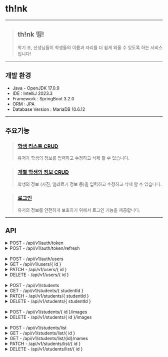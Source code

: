 # th!nk

---

>## th!nk 띵!
> 학기 초, 선생님들이 학생들의 이름과 자리를 더 쉽게 외울 수 있도록 하는 서비스입니다!

---

## 개발 환경
+ Java - OpenJDK 17.0.9
+ IDE : IntelliJ 2023.3
+ Framework : SpringBoot 3.2.0
+ ORM : JPA
+ Database Version : MariaDB 10.6.12

---

## 주요기능
>### <a href="https://github.com/Club-PARD/Meme-dong_Office_Server/blob/main/src/main/java/com/wepard/meme_dong_office/controller/students/list/StudentsListController.java">학생 리스트 CRUD</a>
> 유저가 학생의 정보를 입력하고 수정하고 삭제 할 수 있습니다.

>### <a href="https://github.com/Club-PARD/Meme-dong_Office_Server/blob/main/src/main/java/com/wepard/meme_dong_office/controller/students/StudentsController.java">개별 학생의 정보 CRUD</a>
> 학생의 정보 (사진, 알레르기 정보 등)을 입력하고 수정하고 삭제 할 수 있습니다.

>### <a href="https://github.com/Club-PARD/Meme-dong_Office_Server/blob/main/src/main/java/com/wepard/meme_dong_office/controller/auth/token/TokenController.java">로그인</a>
> 유저의 정보를 안전하게 보호하기 위해서 로그인 기능을 제공합니다.

---

## API
<details>
<summary>POST - /api/v1/auth/token</summary>
<div markdown="1">

  엑세스 토큰, 리프레시 토큰을 발급하는 API

  **406 에러 → 이메일 혹은 비밀번호 틀림**

  **Request**

    {
    	"email":"유저 이메일",
    	"password":"유저 비밀번호"
    }

  **Response**

    {
    	"accessToken":"엑세스 토큰 값",
    	"tokenType":"bearer",
    	"refreshToken":"리프레시 토큰 값",
    	"exprTime":3600, //3600초 후 엑세스 토큰이 만료됨
    	"userId":1 //유저의 아이디
    }
</div>
</details>



<details>
<summary>POST - /api/v1/auth/token/refresh</summary>
<div markdown="1">

  엑세스 토큰이 만료 되었을 때 리프레시 토큰으로 새로운 토큰들을 발급하는 API

  **Request**

    {
    	"refreshToken":"리프레시 토큰 값"
    }

  **Response**

    {
    	"accessToken":"새로운 엑세스 토큰 값",
    	"tokenType":"bearer",
    	"refreshToken":"새로운 리프레시 토큰 값",
    	"exprTime":"3600", //3600초 후 엑세스 토큰이 만료됨
    	"userId":1 //유저의 아이디
    }
</div>
</details>

<br>

<details>
<summary>POST - /api/v1/auth/users</summary>
<div markdown="1">

  유저 등록하는 api

  **409 에러 → 이메일 중복**

  **Request**

    {
    	"email":"유저 이메일",
    	"password":"유저 비밀번호",
    	"name":"유저 이름"
    }

  **Response**

    {
    	"accessToken":"엑세스 토큰 값",
    	"tokenType":"bearer",
    	"refreshToken":"리프레시 토큰 값",
    	"exprTime":3600, //3600초 후 엑세스 토큰이 만료됨
    	"userId":1 //유저의 아이디
    }
</div>
</details>


<details>
<summary>GET - /api/v1/users/{ id }</summary>
<div markdown="1">

  유저의 정보를 가져올 수 있는 API

  **Request**

    path parameter에 유저의 아이디 적기

  **Response**

    {
      "id": 1,
      "email": "유저 이메일",
      "name": "유저 이메일",
      "studentsList": [
        {
          "id": 1,
          "createdAt": "2023-12-28T14:33:41.218314",
          "name": "2011학년도 1학년 3반",
    			"listRow":"row 값",
    			"listCol":"col 값",
    			"seatSpacing":"몇 칸마다 띄울지",
          "studentsCount": 2,
          "studentsList": [
            {
              "id": 1,
              "name": "학생 1",
              "imageURL": "이미지 url",
              "birthday": "2004-08-06T05:32:38.8",
              "allergy": "알러지",
              "studyLevel": "공부 능력",
              "etc": "기타 내용",
              "caution": false //요주의 인물 
            },
            {
              "id": 2,
              "name": "학생 이름2",
              "imageURL": "이미지 url",
              "birthday": "2004-07-23T05:32:38.8",
              "allergy": "알러지",
              "studyLevel": "공부 능력",
              "etc": "기타 내용",
              "caution": false //요주의 인물
            }
          ]
        },
        {
          "id": 2,
          "createdAt": "2023-12-28T14:34:21.22761",
          "name": "2012학년도 2학년 5반",
    			"listRow":"row 값",
    			"listCol":"col 값",
    			"seatSpacing":"몇 칸마다 띄울지",
          "studentsCount": 2,
          "studentsList": [
            {
              "id": 3,
              "name": "학생 1",
              "imageURL": "이미지 url",
              "birthday": "2004-08-06T05:32:38.8",
              "allergy": "알러지",
              "studyLevel": "공부 능력",
              "etc": "기타 내용",
              "caution": false //요주의 인물 
            },
            {
              "id": 4,
              "name": "학생 이름2",
              "imageURL": "이미지 url",
              "birthday": "2004-07-23T05:32:38.8",
              "allergy": "알러지",
              "studyLevel": "공부 능력",
              "etc": "기타 내용",
              "caution": false //요주의 인물
            }
          ]
        }
      ]
    }
</div>
</details>

<details>
<summary>PATCH - /api/v1/users/{ id }</summary>
<div markdown="1">

  유저의 정보를 변경 할 수 있는 API

  **Request**

    path parameter에 유저의 아이디 적기
    
    {
    	"email":"유저 이메일",
    	"name":"유저 이름"
    	//추후 레벨 등 다른 요소 추가 가능
    }

  **Response**

    {
      "id": 1,
      "email": "유저 이메일",
      "name": "유저 이메일",
      "studentsList": [
        {
          "id": 1,
          "createdAt": "2023-12-28T14:33:41.218314",
          "name": "2011학년도 1학년 3반",
    			"listRow":"row 값",
    			"listCol":"col 값",
    			"seatSpacing":"몇 칸마다 띄울지",
          "studentsCount": 2,
          "studentsList": [
            {
              "id": 1,
              "name": "학생 1",
              "imageURL": "이미지 url",
              "birthday": "2004-08-06T05:32:38.8",
              "allergy": "알러지",
              "studyLevel": "공부 능력",
              "etc": "기타 내용",
              "caution": false //요주의 인물 
            },
            {
              "id": 2,
              "name": "학생 이름2",
              "imageURL": "이미지 url",
              "birthday": "2004-07-23T05:32:38.8",
              "allergy": "알러지",
              "studyLevel": "공부 능력",
              "etc": "기타 내용",
              "caution": false //요주의 인물
            }
          ]
        },
        {
          "id": 2,
          "createdAt": "2023-12-28T14:34:21.22761",
          "name": "2012학년도 2학년 5반",
    			"listRow":"row 값",
    			"listCol":"col 값",
    			"seatSpacing":"몇 칸마다 띄울지",
          "studentsCount": 2,
          "studentsList": [
            {
              "id": 3,
              "name": "학생 1",
              "imageURL": "이미지 url",
              "birthday": "2004-08-06T05:32:38.8",
              "allergy": "알러지",
              "studyLevel": "공부 능력",
              "etc": "기타 내용",
              "caution": false //요주의 인물 
            },
            {
              "id": 4,
              "name": "학생 이름2",
              "imageURL": "이미지 url",
              "birthday": "2004-07-23T05:32:38.8",
              "allergy": "알러지",
              "studyLevel": "공부 능력",
              "etc": "기타 내용",
              "caution": false //요주의 인물
            }
          ]
        }
      ]
    }
</div>
</details>

<details>
<summary>DELETE - /api/v1/users/{ id }</summary>
<div markdown="1">

  **Request**

    path parameter에 유저의 아이디 적기

  **Response**

    별도의 response 없이 상태코드 204만 보내줌
</div>
</details>

<br>


<details>
<summary>POST - /api/v1/students</summary>
<div markdown="1">

  개별 학생 정보를 등록하는 API

  **Request**

    {
      "studentsListId":1, //등록하고 싶은 학급(studentList)의 아이디 번호 써주기
      "name": "학생 명",
      "imageURL": "학생 사진 url",
      "birthday": "2023-12-28T05:52:45.378Z",
      "allergy": "알러지",
      "studyLevel": "학습 상태",
      "etc": "기타 정보",
      "caution": false //요주의 인물 여부
    }

  **Response**

    
    ****다른 정보 없이 status 201 띄워줌
    
    location 헤더에 어느 url로 가면 생성된 학생의 정보를 볼 수 있는지 적혀 있음
</div>
</details>

<details>
<summary>GET  - /api/v1/students/{ studentId }</summary>
<div markdown="1">

  개별 학생의 정보를 조회 할 수 있는 API

  **Request**

    path parameter에 학생 아이디 적기

  **Response**

    {
      "id":1, //등록 된 학생의 아이디
      "name": "학생 명",
      "imageURL": "학생 사진 url",
      "birthday": "2023-12-28T05:52:45.378Z",
      "allergy": "알러지",
      "studyLevel": "학습 상태",
      "etc": "기타 정보",
      "caution": false //요주의 인물 여부
    }
</div>
</details>

<details>
<summary>PATCH - /api/v1/students/{ studentId }</summary>
<div markdown="1">

  개별 학생의 정보를 변경 할 수 있는 API

  **모든 정보는 필수가 아님**

  **Request**

    {
      "studentsListId":1, //등록하고 싶은 학급(studentList)의 아이디 번호 써주기
      "name": "학생 명",
      "imageURL": "학생 사진 url",
      "birthday": "2023-12-28T05:52:45.378Z",
      "allergy": "알러지",
      "studyLevel": "학습 상태",
      "etc": "기타 정보",
      "caution": false //요주의 인물 여부
    }

  **Response**

    {
      "id":1, //등록 된 학생의 아이디
      "name": "학생 명",
      "imageURL": "학생 사진 url",
      "birthday": "2023-12-28T05:52:45.378Z",
      "allergy": "알러지",
      "studyLevel": "학습 상태",
      "etc": "기타 정보",
      "caution": false //요주의 인물 여부
    }
</div>
</details>

<details>
<summary>DELETE - /api/v1/students/{ studentId }</summary>
<div markdown="1">

  개별 학생을 삭제 할 수 있는 API

  **Request**

    path parameter에 학생 아이디 써주기

  **Response**

    별도의 response 없이 상태코드 204만 보내줌
</div>
</details>

<br>

<details>
<summary>POST - /api/v1/students/{ id }/images</summary>
<div markdown="1">

  학생의 사진 등록하는 API

  **Requtest**

    path parameter에 학생 아이디 써주기
    multipart로 이미지 보내주기

  **Response**

    다른 정보 없이 status 201 띄워줌
    
    location 헤더에 어느 url로 가면 이미지를 볼 수 있는지 적혀 있음
</div>
</details>

<details>
<summary>DELETE - /api/v1/students/{ id }/images</summary>
<div markdown="1">

  학생의 사진을 지우는 API

  **Request**

    path parameter에 학생 아이디 써주기

  **Response**

    별도의 response 없이 상태코드 204만 보내줌
</div>
</details>

<br>

<details>
<summary>POST - /api/v1/students/list</summary>
<div markdown="1">

  학생들의 정보를 한번에 입력할 수 있는 API

  ### **리스트에 담긴 순서 그대로 저장됨**

  **모든 정보를 필수로 적어야 하는건 아님**

  **Request**

    {
      "name": "저장 하고 싶은 이름", 
      "listRow":"row 값",
      "listCol":"col 값",
      "seatSpacing":"몇 칸마다 띄울지",
      "studentsList": [
        {
          "name": "학생 명",
          "imageURL": "학생 사진 url",
          "birthday": "2023-12-28T05:52:45.378Z",
          "allergy": "알러지",
          "studyLevel": "학습 상태",
          "etc": "기타 정보",
          "caution": false //요주의 인물 여부
        },
        {
          "name": "학생 명",
          "imageURL": "학생 사진 url",
          "birthday": "2023-12-28T05:52:45.378Z",
          "allergy": "알러지",
          "studyLevel": "학습 상태",
          "etc": "기타 정보",
          "caution": false //요주의 인물 여부
        }
      ]
    }

  **Response**

    다른 정보 없이 status 201 띄워줌
    
    location 헤더에 어느 url로 가면 생성된 학급의 정보를 볼 수 있는지 적혀 있음
</div>
</details>

<details>
<summary>GET - /api/v1/students/list/{ id }</summary>
<div markdown="1">

  학급(studentList)를 조회 할 수 있는 API

  **Request**

    path parameter에 학급 아이디 써주기

  **Response**

    {
      "name": "저장 하고 싶은 이름", 
      "listRow":"row 값",
      "listCol":"col 값",
      "seatSpacing":"몇 칸마다 띄울지",
      "studentsList": [
        {
          "name": "학생 명",
          "imageURL": "학생 사진 url",
          "birthday": "2023-12-28T05:52:45.378Z",
          "allergy": "알러지",
          "studyLevel": "학습 상태",
          "etc": "기타 정보",
          "caution": false //요주의 인물 여부
        },
        {
          "name": "학생 명",
          "imageURL": "학생 사진 url",
          "birthday": "2023-12-28T05:52:45.378Z",
          "allergy": "알러지",
          "studyLevel": "학습 상태",
          "etc": "기타 정보",
          "caution": false //요주의 인물 여부
        }
      ]
    }
</div>
</details>

<details>
<summary>GET - /api/v1/students/list/{id}/names</summary>
<div markdown="1">

  특정 학급의 이름만 가져오는 API

  **Request**

    path parameter에 학급 아이디 써주기

  **Response**

    [
    	"학생이름",
    	"학생이름",
    	"학생이름",
    	"학생이름",
    	"학생이름",
    	"학생이름"
    ]
</div>
</details>

<details>
<summary>PATCH - /api/v1/students/list/{ id }</summary>
<div markdown="1">

  학급(studentList)의 정보를 변경 할 수 있는 API

  **id를 제외한 모든 정보는 필수가 아님. 변경하고 싶은 정보만 써주면 됨**

  **학생들의 정보는 변경 할 수 없음!**

  **Request**

    {
      "name": "저장 하고 싶은 이름",
      "listRow":"row 값",
      "listCol":"col 값",
      "seatSpacing":"몇 칸마다 띄울지"
    }

  **Response**

    {
      "id":1, //학급 번호
      "name": "저장 하고 싶은 이름", 
      "listRow":"row 값",
      "listCol":"col 값",
      "seatSpacing":"몇 칸마다 띄울지",
      "studentsList": [
        {
          "name": "학생 명",
          "imageURL": "학생 사진 url",
          "birthday": "2023-12-28T05:52:45.378Z",
          "allergy": "알러지",
          "studyLevel": "학습 상태",
          "etc": "기타 정보",
          "caution": false //요주의 인물 여부
        },
        {
          "name": "학생 명",
          "imageURL": "학생 사진 url",
          "birthday": "2023-12-28T05:52:45.378Z",
          "allergy": "알러지",
          "studyLevel": "학습 상태",
          "etc": "기타 정보",
          "caution": false //요주의 인물 여부
        }
      ]
    }
</div>
</details>

<details>
<summary>DELETE - /api/v1/students/list/{ id }</summary>
<div markdown="1">

  특정 학급의 이름만 가져오는 API

  **Request**

      path parameter에 학급 아이디 써주기

  **Response**

      별도의 response 없이 상태코드 204만 보내줌
</div>
</details>

<br>
